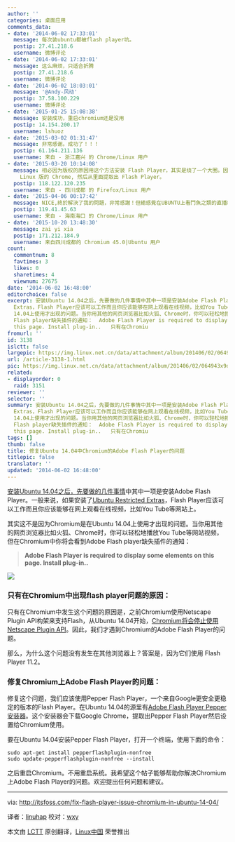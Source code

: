 ```yaml
---
author: ''
categories: 桌面应用
comments_data:
- date: '2014-06-02 17:33:01'
  message: 每次装ubuntu都被flash player坑。
  postip: 27.41.218.6
  username: 微博评论
- date: '2014-06-02 17:33:01'
  message: 这么麻烦，只适合折腾
  postip: 27.41.218.6
  username: 微博评论
- date: '2014-06-02 18:03:01'
  message: '@Andy-风动'
  postip: 37.58.100.229
  username: 微博评论
- date: '2015-01-25 15:08:38'
  message: 安装成功，重启chromium还是没用
  postip: 14.154.200.17
  username: lshuoz
- date: '2015-03-02 01:31:47'
  message: 非常感谢。成功了！！！
  postip: 61.164.211.136
  username: 来自 - 浙江嘉兴 的 Chrome/Linux 用户
- date: '2015-03-20 10:14:08'
  message: 相必因为版权的原因用这个方法安装 Flash Player，其实是绕了一个大圈。因为那个源的包实质只是一个脚本。它的功能是在 Google 网站下载
    Linux 版的 Chrome, 然后从里面提取出 Flash Player。
  postip: 118.122.120.235
  username: 来自 - 四川成都 的 Firefox/Linux 用户
- date: '2015-04-06 00:17:42'
  message: NICE,終於解決了我的問題，非常感謝！但總感覺在UBUNTU上看鬥魚之類的直播網站很卡！
  postip: 119.41.45.63
  username: 来自 - 海南海口 的 Chrome/Linux 用户
- date: '2015-10-20 13:48:30'
  message: zai yi xia
  postip: 171.212.184.9
  username: 来自四川成都的 Chromium 45.0|Ubuntu 用户
count:
  commentnum: 8
  favtimes: 3
  likes: 0
  sharetimes: 4
  viewnum: 27675
date: '2014-06-02 16:48:00'
editorchoice: false
excerpt: 安装Ubuntu 14.04之后，先要做的几件事情中其中一项是安装Adobe Flash Player。一般来说，如果安装了Ubuntu Restricted
  Extras，Flash Player应该可以工作而且你应该能够在网上观看在线视频，比如You Tube等网站上。 其实这不是因为Chromium是在Ubuntu
  14.04上使用才出现的问题。当你用其他的网页浏览器比如火狐、Chrome时，你可以轻松地播放You Tube等网站视频，但在Chromium中你将会看到Adobe
  Flash player缺失插件的通知：  Adobe Flash Player is required to display some elements on
  this page. Install plug-in..   只有在Chromiu
fromurl: ''
id: 3138
islctt: false
largepic: https://img.linux.net.cn/data/attachment/album/201406/02/064943x9dfp3k3p41kfpp8.jpeg
url: /article-3138-1.html
pic: https://img.linux.net.cn/data/attachment/album/201406/02/064943x9dfp3k3p41kfpp8.jpeg.thumb.jpg
related:
- displayorder: 0
  raid: 3151
reviewer: ''
selector: ''
summary: 安装Ubuntu 14.04之后，先要做的几件事情中其中一项是安装Adobe Flash Player。一般来说，如果安装了Ubuntu Restricted
  Extras，Flash Player应该可以工作而且你应该能够在网上观看在线视频，比如You Tube等网站上。 其实这不是因为Chromium是在Ubuntu
  14.04上使用才出现的问题。当你用其他的网页浏览器比如火狐、Chrome时，你可以轻松地播放You Tube等网站视频，但在Chromium中你将会看到Adobe
  Flash player缺失插件的通知：  Adobe Flash Player is required to display some elements on
  this page. Install plug-in..   只有在Chromiu
tags: []
thumb: false
title: 修复Ubuntu 14.04中Chromium的Adobe Flash Player的问题
titlepic: false
translator: ''
updated: '2014-06-02 16:48:00'
---
```


[安装Ubuntu 14.04之后，先要做的几件事情](http://itsfoss.com/things-to-do-after-installing-ubuntu-14-04/)中其中一项是安装Adobe Flash Player。一般来说，如果安装了[Ubuntu Restricted Extras](https://help.ubuntu.com/community/RestrictedFormats)，Flash Player应该可以工作而且你应该能够在网上观看在线视频，比如You Tube等网站上。


其实这不是因为Chromium是在Ubuntu 14.04上使用才出现的问题。当你用其他的网页浏览器比如火狐、Chrome时，你可以轻松地播放You Tube等网站视频，但在Chromium中你将会看到Adobe Flash player缺失插件的通知：



> 
> **Adobe Flash Player is required to display some elements on this page. Install plug-in..**
> 
> 
> 


![](/data/attachment/album/201406/02/064943x9dfp3k3p41kfpp8.jpeg)


### 只有在Chromium中出现flash player问题的原因：


只有在Chromium中发生这个问题的原因是，之前Chromium使用Netscape Plugin API构架来支持Flash，从Ubuntu 14.04开始，[Chromium将会停止使用Netscape Plugin API](http://blog.chromium.org/2013/09/saying-goodbye-to-our-old-friend-npapi.html)。因此，我们才遇到Chromium的Adobe Flash Player的问题。


那么，为什么这个问题没有发生在其他浏览器上？答案是，因为它们使用 Flash Player 11.2。


### 修复Chromium上Adobe Flash Player的问题：


修复这个问题，我们应该使用Pepper Flash Player，一个来自Google更安全更稳定的版本的Flash Player。在Ubuntu 14.04的源里有[Adobe Flash Player Pepper 安装器](https://wiki.debian.org/PepperFlashPlayer)。这个安装器会下载Google Chrome，提取出Pepper Flash Player然后设置给Chromium使用。


要在Ubuntu 14.04安装Pepper Flash Player，打开一个终端，使用下面的命令：



```
sudo apt-get install pepperflashplugin-nonfree
sudo update-pepperflashplugin-nonfree --install

```

之后重启Chromium。不用重启系统。我希望这个帖子能够帮助你解决Chromium上Adobe Flash Player的问题。欢迎提出任何问题和建议。




---


via: <http://itsfoss.com/fix-flash-player-issue-chromium-in-ubuntu-14-04/>


译者：[linuhap](https://github.com/linuhap) 校对：[wxy](https://github.com/wxy)


本文由 [LCTT](https://github.com/LCTT/TranslateProject) 原创翻译，[Linux中国](http://linux.cn/) 荣誉推出